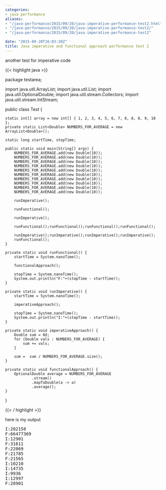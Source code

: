 ```yaml
---
categories:
- java performance
aliases:
- "/java-performance/2015/09/20/java-imperative-performance-test2.html"
- "/java-performance/2015/09/20/java-imperative-performance-test2/"
- "/java-performance/2015/09/20/java-imperative-performance-test2"

date: "2015-09-20T16:03:30Z"
title: Java imperative and functional approach performance test 2
---
```

another test for imperative code

{{< highlight java >}}

package testarea;

import java.util.ArrayList;
import java.util.List;
import java.util.OptionalDouble;
import java.util.stream.Collectors;
import java.util.stream.IntStream;

public class Test {

	static int[] array = new int[] { 1, 2, 3, 4, 5, 6, 7, 8, 8, 8, 9, 10 };
	private static List<Double> NUMBERS_FOR_AVERAGE = new ArrayList<Double>();

	static long startTime, stopTime;

	public static void main(String[] args) {
		NUMBERS_FOR_AVERAGE.add(new Double(10));
	    NUMBERS_FOR_AVERAGE.add(new Double(10));
	    NUMBERS_FOR_AVERAGE.add(new Double(10));
	    NUMBERS_FOR_AVERAGE.add(new Double(10));
	    NUMBERS_FOR_AVERAGE.add(new Double(10));
	    NUMBERS_FOR_AVERAGE.add(new Double(10));
	    NUMBERS_FOR_AVERAGE.add(new Double(10));
	    NUMBERS_FOR_AVERAGE.add(new Double(10));
	    NUMBERS_FOR_AVERAGE.add(new Double(10));
	    NUMBERS_FOR_AVERAGE.add(new Double(10));
		
		runImperative();

		runFunctional();

		runImperative();
		
		runFunctional();runFunctional();runFunctional();runFunctional();
		
		runImperative();runImperative();runImperative();runImperative();
		runFunctional();
	}

	private static void runFunctional() {
		startTime = System.nanoTime();

		functionalApproach();

		stopTime = System.nanoTime();
		System.out.println("F:"+(stopTime - startTime));
	}

	private static void runImperative() {
		startTime = System.nanoTime();

		imperativeApproach();

		stopTime = System.nanoTime();
		System.out.println("I:"+(stopTime - startTime));
	}

	private static void imperativeApproach() {
		Double sum = 0d;
	    for (Double vals : NUMBERS_FOR_AVERAGE) {
	        sum += vals;
	    }
	        
	    sum =  sum / NUMBERS_FOR_AVERAGE.size();
	}

	private static void functionalApproach() {
		OptionalDouble average = NUMBERS_FOR_AVERAGE
	            .stream()
	            .mapToDouble(a -> a)
	            .average();
	}

}

{{< / highlight >}}

here is my output
<pre>
I:202158
F:66477369
I:12901
F:31611
F:22069
F:21785
F:21565
I:10210
I:14735
I:9936
I:12997
F:28901
</pre>